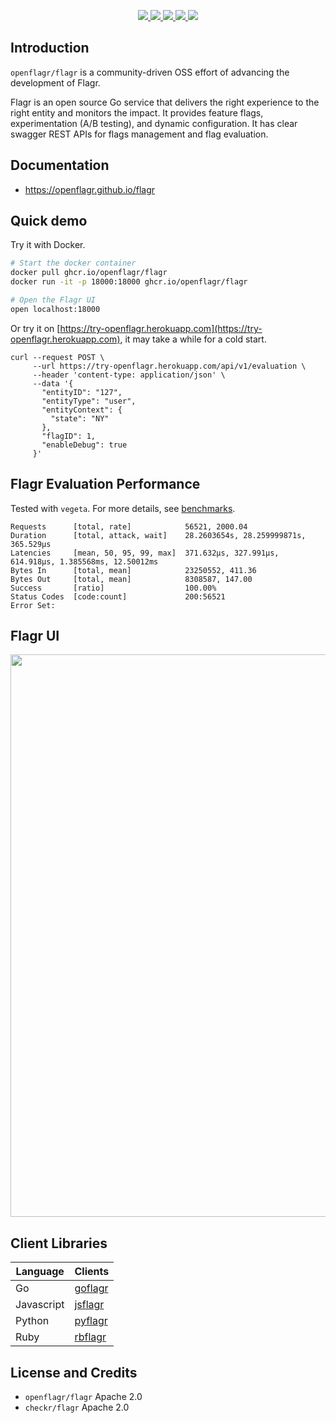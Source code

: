 <p align="center">
    <a href="https://github.com/openflagr/flagr/actions/workflows/ci.yml?query=branch%3Amain+" target="_blank">
        <img src="https://github.com/openflagr/flagr/actions/workflows/ci.yml/badge.svg?branch=main">
    </a>
    <a href="https://goreportcard.com/report/github.com/openflagr/flagr" target="_blank">
        <img src="https://goreportcard.com/badge/github.com/openflagr/flagr">
    </a>
    <a href="https://godoc.org/github.com/openflagr/flagr" target="_blank">
        <img src="https://img.shields.io/badge/godoc-reference-green.svg">
    </a>
    <a href="https://github.com/openflagr/flagr/releases" target="_blank">
        <img src="https://img.shields.io/github/release/openflagr/flagr.svg?style=flat&color=green">
    </a>
    <a href="https://codecov.io/gh/openflagr/flagr">
        <img src="https://codecov.io/gh/openflagr/flagr/branch/main/graph/badge.svg?token=iwjv26grrN">
    </a>
</p>

## Introduction
`openflagr/flagr` is a community-driven OSS effort of advancing the development of Flagr.

Flagr is an open source Go service that delivers the right experience to the right entity and monitors the impact. It provides feature flags, experimentation (A/B testing), and dynamic configuration. It has clear swagger REST APIs for flags management and flag evaluation.

## Documentation
- https://openflagr.github.io/flagr

## Quick demo

Try it with Docker.

```sh
# Start the docker container
docker pull ghcr.io/openflagr/flagr
docker run -it -p 18000:18000 ghcr.io/openflagr/flagr

# Open the Flagr UI
open localhost:18000
```

<!-- TODO: change a new demo flagr website -->
Or try it on [https://try-openflagr.herokuapp.com](https://try-openflagr.herokuapp.com), it may take a while for a cold start.

```
curl --request POST \
     --url https://try-openflagr.herokuapp.com/api/v1/evaluation \
     --header 'content-type: application/json' \
     --data '{
       "entityID": "127",
       "entityType": "user",
       "entityContext": {
         "state": "NY"
       },
       "flagID": 1,
       "enableDebug": true
     }'
```


## Flagr Evaluation Performance

Tested with `vegeta`. For more details, see [benchmarks](./benchmark).

```
Requests      [total, rate]            56521, 2000.04
Duration      [total, attack, wait]    28.2603654s, 28.259999871s, 365.529µs
Latencies     [mean, 50, 95, 99, max]  371.632µs, 327.991µs, 614.918µs, 1.385568ms, 12.50012ms
Bytes In      [total, mean]            23250552, 411.36
Bytes Out     [total, mean]            8308587, 147.00
Success       [ratio]                  100.00%
Status Codes  [code:count]             200:56521
Error Set:
```

## Flagr UI

<p align="center">
    <img src="./docs/images/demo_readme.png" width="900">
</p>

## Client Libraries

| Language | Clients |
| -------- | ------- |
| Go | [goflagr](https://github.com/openflagr/goflagr) |
| Javascript | [jsflagr](https://github.com/openflagr/jsflagr) |
| Python | [pyflagr](https://github.com/openflagr/pyflagr) |
| Ruby | [rbflagr](https://github.com/openflagr/rbflagr) |

## License and Credits
- `openflagr/flagr` Apache 2.0
- `checkr/flagr` Apache 2.0
